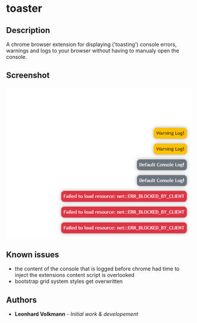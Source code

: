 # toaster

## Description

A chrome browser extension for displaying ('toasting') console errors, warnings and logs to your browser without having to manualy open the console.

## Screenshot

![](/docs/screenshot.PNG "Screenshot")

## Known issues

- the content of the console that is logged before chrome had time to inject the extensions content script is overlooked
- bootstrap grid system styles get overwritten

## Authors

- **Leonhard Volkmann** - _Initial work & developement_
